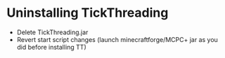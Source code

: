 Uninstalling TickThreading
==========

- Delete TickThreading.jar
- Revert start script changes (launch minecraftforge/MCPC+ jar as you did before installing TT)